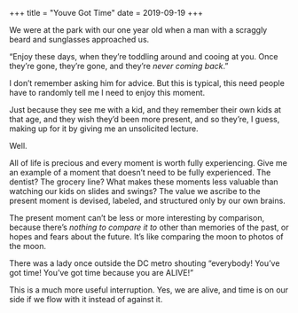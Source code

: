 +++
title = "Youve Got Time"
date = 2019-09-19
+++

We were at the park with our one year old when a man with a scraggly beard and sunglasses approached us.

“Enjoy these days, when they&#8217;re toddling around and cooing at you. Once they&#8217;re gone, they&#8217;re gone, and they&#8217;re _never coming back_.”

I don&#8217;t remember asking him for advice. But this is typical, this need people have to randomly tell me I need to enjoy this moment.

Just because they see me with a kid, and they remember their own kids at that age, and they wish they&#8217;d been more present, and so they&#8217;re, I guess, making up for it by giving me an unsolicited lecture.

Well.

All of life is precious and every moment is worth fully experiencing. Give me an example of a moment that doesn&#8217;t need to be fully experienced. The dentist? The grocery line? What makes these moments less valuable than watching our kids on slides and swings? The value we ascribe to the present moment is devised, labeled, and structured only by our own brains.

The present moment can&#8217;t be less or more interesting by comparison, because there&#8217;s _nothing to compare it to_ other than memories of the past, or hopes and fears about the future. It&#8217;s like comparing the moon to photos of the moon.

There was a lady once outside the DC metro shouting “everybody! You&#8217;ve got time! You&#8217;ve got time because you are ALIVE!”

This is a much more useful interruption. Yes, we are alive, and time is on our side if we flow with it instead of against it.